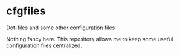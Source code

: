 # cfgfiles
Dot-files and some other configuration files

Nothing fancy here. This repository allows me to keep some useful configuration files centralized.
